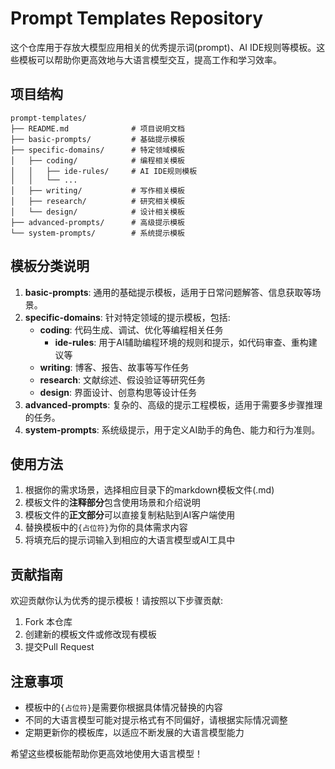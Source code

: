 # Prompt Templates Repository

这个仓库用于存放大模型应用相关的优秀提示词(prompt)、AI IDE规则等模板。这些模板可以帮助你更高效地与大语言模型交互，提高工作和学习效率。

## 项目结构

```
prompt-templates/
├── README.md              # 项目说明文档
├── basic-prompts/         # 基础提示模板
├── specific-domains/      # 特定领域模板
│   ├── coding/            # 编程相关模板
│   │   ├── ide-rules/     # AI IDE规则模板
│   │   └── ...
│   ├── writing/           # 写作相关模板
│   ├── research/          # 研究相关模板
│   └── design/            # 设计相关模板
├── advanced-prompts/      # 高级提示模板
└── system-prompts/        # 系统提示模板
```

## 模板分类说明

1. **basic-prompts**: 通用的基础提示模板，适用于日常问题解答、信息获取等场景。
2. **specific-domains**: 针对特定领域的提示模板，包括:
   - **coding**: 代码生成、调试、优化等编程相关任务
     - **ide-rules**: 用于AI辅助编程环境的规则和提示，如代码审查、重构建议等
   - **writing**: 博客、报告、故事等写作任务
   - **research**: 文献综述、假设验证等研究任务
   - **design**: 界面设计、创意构思等设计任务
3. **advanced-prompts**: 复杂的、高级的提示工程模板，适用于需要多步骤推理的任务。
4. **system-prompts**: 系统级提示，用于定义AI助手的角色、能力和行为准则。

## 使用方法

1. 根据你的需求场景，选择相应目录下的markdown模板文件(.md)
2. 模板文件的**注释部分**包含使用场景和介绍说明
3. 模板文件的**正文部分**可以直接复制粘贴到AI客户端使用
4. 替换模板中的`{占位符}`为你的具体需求内容
5. 将填充后的提示词输入到相应的大语言模型或AI工具中

## 贡献指南

欢迎贡献你认为优秀的提示模板！请按照以下步骤贡献:
1.  Fork 本仓库
2.  创建新的模板文件或修改现有模板
3.  提交Pull Request

## 注意事项

- 模板中的`{占位符}`是需要你根据具体情况替换的内容
- 不同的大语言模型可能对提示格式有不同偏好，请根据实际情况调整
- 定期更新你的模板库，以适应不断发展的大语言模型能力

希望这些模板能帮助你更高效地使用大语言模型！